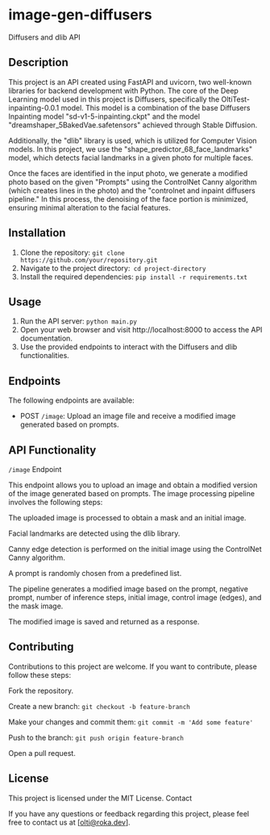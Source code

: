 # image-gen-diffusers

Diffusers and dlib API
## Description

This project is an API created using FastAPI and uvicorn, two well-known libraries for backend development with Python. The core of the Deep Learning model used in this project is Diffusers, specifically the OltiTest-inpainting-0.0.1 model. This model is a combination of the base Diffusers Inpainting model "sd-v1-5-inpainting.ckpt" and the model "dreamshaper_5BakedVae.safetensors" achieved through Stable Diffusion.

Additionally, the "dlib" library is used, which is utilized for Computer Vision models. In this project, we use the "shape_predictor_68_face_landmarks" model, which detects facial landmarks in a given photo for multiple faces.

Once the faces are identified in the input photo, we generate a modified photo based on the given "Prompts" using the ControlNet Canny algorithm (which creates lines in the photo) and the "controlnet and inpaint diffusers pipeline." In this process, the denoising of the face portion is minimized, ensuring minimal alteration to the facial features.
## Installation

1. Clone the repository: `git clone https://github.com/your/repository.git`
2. Navigate to the project directory:` cd project-directory`
3. Install the required dependencies: `pip install -r requirements.txt`

## Usage

1. Run the API server: `python main.py`
2. Open your web browser and visit http://localhost:8000 to access the API documentation.
3. Use the provided endpoints to interact with the Diffusers and dlib functionalities.

## Endpoints

The following endpoints are available:

- POST `/image`: Upload an image file and receive a modified image generated based on prompts.


## API Functionality
`/image` Endpoint

This endpoint allows you to upload an image and obtain a modified version of the image generated based on prompts. The image processing pipeline involves the following steps:

The uploaded image is processed to obtain a mask and an initial image.

Facial landmarks are detected using the dlib library.

Canny edge detection is performed on the initial image using the ControlNet Canny algorithm.

A prompt is randomly chosen from a predefined list.

The pipeline generates a modified image based on the prompt, negative prompt, number of inference steps, initial image, control image (edges), and the mask image.

The modified image is saved and returned as a response.


## Contributing

Contributions to this project are welcome. If you want to contribute, please follow these steps:

Fork the repository.

Create a new branch: ```git checkout -b feature-branch```

Make your changes and commit them: ```git commit -m 'Add some feature'```

Push to the branch: ```git push origin feature-branch```

Open a pull request.


## License

This project is licensed under the MIT License.
Contact

If you have any questions or feedback regarding this project, please feel free to contact us at [olti@roka.dev].
